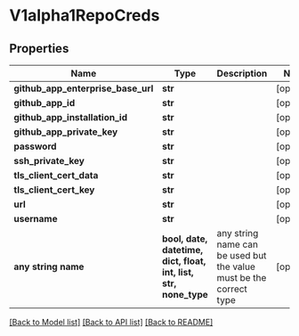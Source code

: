 # V1alpha1RepoCreds


## Properties
Name | Type | Description | Notes
------------ | ------------- | ------------- | -------------
**github_app_enterprise_base_url** | **str** |  | [optional] 
**github_app_id** | **str** |  | [optional] 
**github_app_installation_id** | **str** |  | [optional] 
**github_app_private_key** | **str** |  | [optional] 
**password** | **str** |  | [optional] 
**ssh_private_key** | **str** |  | [optional] 
**tls_client_cert_data** | **str** |  | [optional] 
**tls_client_cert_key** | **str** |  | [optional] 
**url** | **str** |  | [optional] 
**username** | **str** |  | [optional] 
**any string name** | **bool, date, datetime, dict, float, int, list, str, none_type** | any string name can be used but the value must be the correct type | [optional]

[[Back to Model list]](../README.md#documentation-for-models) [[Back to API list]](../README.md#documentation-for-api-endpoints) [[Back to README]](../README.md)


